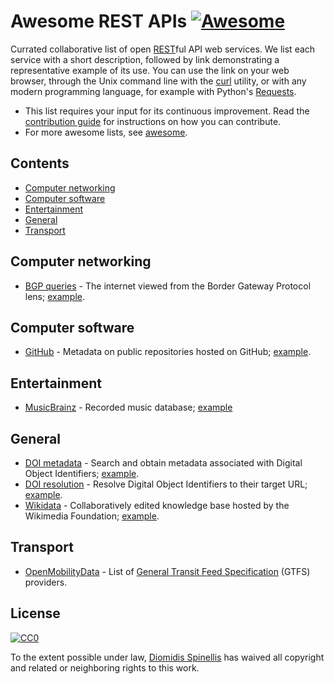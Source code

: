 # Awesome REST APIs [![Awesome](https://awesome.re/badge.svg)](https://awesome.re)
Currated collaborative list of open
[REST](https://en.wikipedia.org/wiki/Representational_state_transfer)ful
API web services.
We list each service with a short description, followed by link
demonstrating a representative example of its use.
You can use the link on your web browser, through the Unix command line
with the [curl](https://curl.haxx.se/) utility,
or with any modern programming language, for example with Python's
[Requests](https://requests.readthedocs.io/en/master/).

- This list requires your input for its continuous improvement.
  Read the [contribution guide](contributing.md) for instructions on how
  you can contribute.
- For more awesome lists, see [awesome](https://github.com/sindresorhus/awesome).

## Contents
- [Computer networking](#computer-networking)
- [Computer software](#computer-software)
- [Entertainment](#entertainment)
- [General](#general)
- [Transport](#transport)

## Computer networking
* [BGP queries](https://bgpstuff.net/) - The internet viewed from the Border Gateway Protocol lens; [example](https://bgpstuff.net/sourced?as=6799&format=json).

## Computer software
* [GitHub](https://developer.github.com/v3/) - Metadata on public repositories hosted on GitHub; [example](https://api.github.com/repos/dspinellis/awesome-rest-apis).

## Entertainment
* [MusicBrainz](https://musicbrainz.org/doc/Development/XML_Web_Service/Version_2) - Recorded music database; [example](https://musicbrainz.org/ws/2/release/93c4f215-15ae-34a2-981a-9a5fbd700004?inc=aliases+artist-credits+labels+discids+recordings&fmt=json)

## General
* [DOI metadata](https://github.com/CrossRef/rest-api-doc) - Search and obtain metadata associated with Digital Object Identifiers; [example](https://api.crossref.org/works/10.1109/TSE.2019.2892149).
* [DOI resolution](https://www.doi.org/factsheets/DOIProxy.html#rest-api) - Resolve Digital Object Identifiers to their target URL; [example](https://doi.org/api/handles/10.1109/TSE.2019.2892149).
* [Wikidata](https://www.wikidata.org/wiki/Wikidata:Data_access) - Collaboratively edited knowledge base hosted by the Wikimedia Foundation; [example](https://www.wikidata.org/w/api.php?action=wbgetentities&format=json&ids=Q111).

## Transport
* [OpenMobilityData](https://transitfeeds.com/feeds) - List of [General Transit Feed Specification](https://en.wikipedia.org/wiki/General_Transit_Feed_Specification) (GTFS) providers.


## License

[![CC0](http://mirrors.creativecommons.org/presskit/buttons/88x31/svg/cc-zero.svg)](https://creativecommons.org/publicdomain/zero/1.0/)

To the extent possible under law, [Diomidis Spinellis](http://www.spinellis.gr) has waived all copyright and related or neighboring rights to this work.
